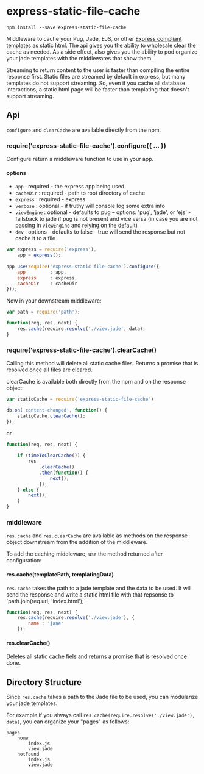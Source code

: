 # express-static-file-cache

```
npm install --save express-static-file-cache
```

Middleware to cache your Pug, Jade, EJS, or other [Express compliant templates](https://www.npmjs.com/package/consolidate) as static html. The api gives you the ability to wholesale clear the cache as
needed. As a side effect, also gives you the ability to pod organize your jade templates with the middlewares that show them.

Streaming to return content to the user is faster than compiling the entire response first. Static files are streamed
by default in express, but many templates do not support streaming. So, even if you cache all database interactions,
a static html page will be faster than templating that doesn't support streaming.

## Api

`configure` and `clearCache` are available directly from the npm.

### require('express-static-file-cache').configure({ ... })

Configure return a middleware function to use in your app.

#### options

* `app`        : required - the express app being used
* `cacheDir`   : required - path to root directory of cache
* `express`    : required - express
* `verbose`    : optional - if truthy will console log some extra info
* `viewEngine` : optional - defaults to pug – options: 'pug', 'jade', or 'ejs' - fallsback to jade if pug is not present and vice versa (in case you are not passing in `viewEngine` and relying on the default)
* `dev`        : options - defaults to false - true will send the response but not cache it to a file

```javascript
var express = require('express'),
    app = express();
    
app.use(require('express-static-file-cache').configure({
    app         : app,
    express     : express,
    cacheDir    : cacheDir
}));
```

Now in your downstream middleware:

```javascript
var path = require('path');

function(req, res, next) {
    res.cache(require.resolve('./view.jade', data);
}
```

### require('express-static-file-cache').clearCache()

Calling this method will delete all static cache files.
Returns a promise that is resolved once all files are cleared.

clearCache is available both directly from the npm and on the response object:

```javascript
var staticCache = require('express-static-file-cache')

db.on('content-changed', function() {
    staticCache.clearCache();
});
```

or

```javascript
function(req, res, next) {
    
    if (timeToClearCache()) {
        res
            .clearCache()
            .then(function() {
                next();
            });
    } else {
        next();
    }
}
```

### middleware

`res.cache` and `res.clearCache` are available as methods on the response object downstream from the addition of the
middleware. 

To add the caching middleware, `use` the method returned after configuration:

#### res.cache(templatePath, templatingData)

`res.cache` takes the path to a jade template and the data to be used. It will send the response and write a static
html file with that repsonse to `path.join(req.url, 'index.html');

```javascript
function(req, res, next) {
    res.cache(require.resolve('./view.jade'), {
        name : 'jane'
    });
```    

#### res.clearCache()

Deletes all static cache fiels and returns a promise that is resolved once done.

## Directory Structure

Since `res.cache` takes a path to the Jade file to be used, you can modularize your jade templates.

For example if you always call `res.cache(require.resolve('./view.jade'), data)`, you can organize your "pages" as
follows:

    pages
        home
            index.js
            view.jade
        notFound
            index.js
            view.jade
            
